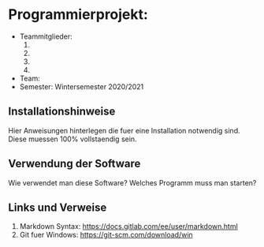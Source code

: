 # Programmierprojekt: <Themenname>

* Teammitglieder:
	1. <Name1>
	2. <Name2>
	3. <Name3>
	4. <Name4>
* Team: <Teamnummer>
* Semester: Wintersemester 2020/2021

## Installationshinweise

Hier Anweisungen hinterlegen die fuer eine Installation notwendig sind. Diese muessen 100% vollstaendig sein.

## Verwendung der Software

Wie verwendet man diese Software? Welches Programm muss man starten?

## Links und Verweise

1. Markdown Syntax: https://docs.gitlab.com/ee/user/markdown.html
2. Git fuer Windows: https://git-scm.com/download/win
